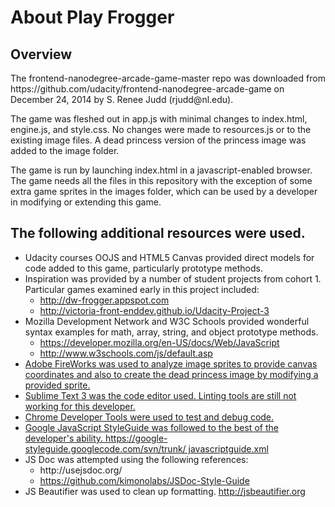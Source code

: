 <h1>About Play Frogger</h1>
<h2>Overview</h2>
<p>The frontend-nanodegree-arcade-game-master repo was downloaded from 
https://github.com/udacity/frontend-nanodegree-arcade-game
on December 24, 2014 by S. Renee Judd (rjudd@nl.edu).</p>
<p>The game was fleshed out in app.js with minimal changes to index.html, 
engine.js, and style.css. No changes were made to resources.js or to the 
existing image files. A dead princess version of the princess image was added 
to the image folder.</p>
<p>The game is run by launching index.html in a javascript-enabled browser. The 
game needs all the files in this repository with the exception of some extra 
game sprites in the images folder, which can be used by a developer in 
modifying or extending this game.</p>

<h2>The following additional resources were used.</h2>
<ul>
	<li>Udacity courses OOJS and HTML5 Canvas provided direct models for code 
		added to this game, particularly prototype methods.</li>
	<li>Inspiration was provided by a number of student projects from cohort 1. 
		Particular games examined early in this project included:
		<ul>
			<li><a href="http://dw-frogger.appspot.com" target="_blank">
			http://dw-frogger.appspot.com</a></li>
			<li><a href=
			"http://victoria-front-enddev.github.io/Udacity-Project-3/"
			target="_blank">
			http://victoria-front-enddev.github.io/Udacity-Project-3</a></li>
		</ul>
	</li>
	<li>Mozilla Development Network and W3C Schools provided wonderful syntax 
	examples for math, array, string, and object prototype methods. 
		<ul>
			<li><a href=
			"https://developer.mozilla.org/en-US/docs/Web/JavaScript" 
			target="_blank">
			https://developer.mozilla.org/en-US/docs/Web/JavaScript</a></li>
			<li><a href="http://www.w3schools.com/js/default.asp" 
			target="_blank">http://www.w3schools.com/js/default.asp</li>
		</ul>
	</li>
	<li>Adobe FireWorks was used to analyze image sprites to provide canvas 
		coordinates and also to create the dead princess image by modifying a 
		provided sprite.</li>
	<li>Sublime Text 3 was the code editor used. Linting tools are still not 
		working for this developer.</li>
	<li>Chrome Developer Tools were used to test and debug code.</li>
	<li>Google JavaScript StyleGuide was followed to the best of the developer's 
		ability. <a href=
		"https://google-styleguide.googlecode.com/svn/trunk/javascriptguide.xml"
		 target="_blank">https://google-styleguide.googlecode.com/svn/trunk/
		 javascriptguide.xml</a></li>
	<li>JS Doc was attempted using the following references:
		<ul>
			<li><a href'"http://usejsdoc.org/" target="_blank">
			http://usejsdoc.org/</li>
			<li><a href="https://github.com/kimonolabs/JSDoc-Style-Guide" 
			target="_blank">https://github.com/kimonolabs/JSDoc-Style-Guide</a>
			</li>
		</ul>
	</li>
	<li>JS Beautifier was used to clean up formatting. 
	<a href="http://jsbeautifier.org" target="_blank">http://jsbeautifier.org
	</a></li>
</ul>
